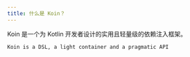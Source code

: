 ```yaml
---
title: 什么是 Koin？
---
```


Koin 是一个为 Kotlin 开发者设计的实用且轻量级的依赖注入框架。

`Koin is a DSL, a light container and a pragmatic API`